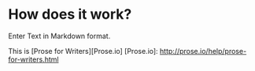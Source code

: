 # How does it work?

Enter Text in Markdown format.

This is [Prose for Writers][Prose.io]
[Prose.io]: http://prose.io/help/prose-for-writers.html
